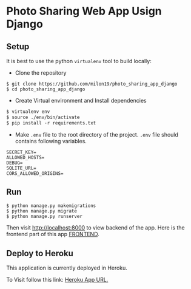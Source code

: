 # Photo Sharing Web App Usign Django

## Setup

It is best to use the python `virtualenv` tool to build locally:
- Clone the repository

```shell script
$ git clone https://github.com/milon19/photo_sharing_app_django
$ cd photo_sharing_app_django
```
- Create Virtual environment and Install dependencies

```diff
$ virtualenv env
$ source ./env/bin/activate
$ pip install -r requirements.txt
```

- Make `.env` file to the root directory of the project. `.env` file should contains following variables.
```
SECRET_KEY=
ALLOWED_HOSTS=
DEBUG=
SQLITE_URL=
CORS_ALLOWED_ORIGINS=
```

## Run
```shell script
$ python manage.py makemigrations
$ python manage.py migrate
$ python manage.py runserver
```
Then visit [http://localhost:8000](http://localhost:8000) to view backend of the app.
Here is the frontend part of this app [FRONTEND](https://github.com/milon19/photo_sharing_app_react).

## Deploy to Heroku

This application is currently deployed in Heroku. 

To Visit follow this link: [Heroku App URL.]()